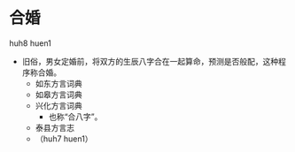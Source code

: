# 合婚
huh8 huen1
+ 旧俗，男女定婚前，将双方的生辰八字合在一起算命，预测是否般配，这种程序称合婚。
  * 如东方言词典
  * 如皋方言词典
  * 兴化方言词典
    + 也称“合八字”。
  * 泰县方言志
  + （huh7 huen1）
